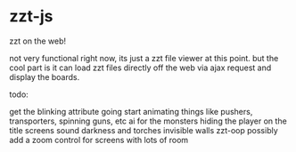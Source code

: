 zzt-js
======

zzt on the web!

not very functional right now, its just a zzt file viewer at this point. but the cool part is it 
can load zzt files directly off the web via ajax request and display the boards. 

todo:

get the blinking attribute going
start animating things like pushers, transporters, spinning guns, etc
ai for the monsters
hiding the player on the title screens
sound
darkness and torches
invisible walls
zzt-oop
possibly add a zoom control for screens with lots of room
